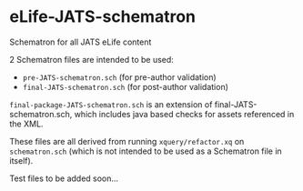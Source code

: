# eLife-JATS-schematron
Schematron for all JATS eLife content

2 Schematron files are intended to be used:
- `pre-JATS-schematron.sch` (for pre-author validation)
- `final-JATS-schematron.sch` (for post-author validation)

`final-package-JATS-schematron.sch` is an extension of final-JATS-schematron.sch, which includes java based checks for assets referenced in the XML.

These files are all derived from running `xquery/refactor.xq` on `schematron.sch` (which is not intended to be used as a Schematron file in itself).

Test files to be added soon...
